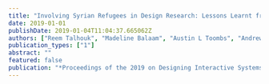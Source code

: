 ```yaml
---
title: "Involving Syrian Refugees in Design Research: Lessons Learnt from the Field"
date: 2019-01-01
publishDate: 2019-01-04T11:04:37.665062Z
authors: ["Reem Talhouk", "Madeline Balaam", "Austin L Toombs", "Andrew Garbett", "Chaza Akik", "Hala Ghattas", "Vera Araujo-Soares", "Balsam Ahmad", "Kyle Montague"]
publication_types: ["1"]
abstract: ""
featured: false
publication: "*Proceedings of the 2019 on Designing Interactive Systems Conference*"
---
```



